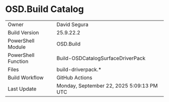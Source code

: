 ﻿# OSD.Build Catalog

| | |
|-|-|
| Owner | David Segura |
| Build Version | 25.9.22.2 |
| PowerShell Module | OSD.Build |
| PowerShell Function | Build-OSDCatalogSurfaceDriverPack |
| Files | build-driverpack.* |
| Build Workflow | GitHub Actions |
| Last Update | Monday, September 22, 2025 5:09:13 PM UTC |
